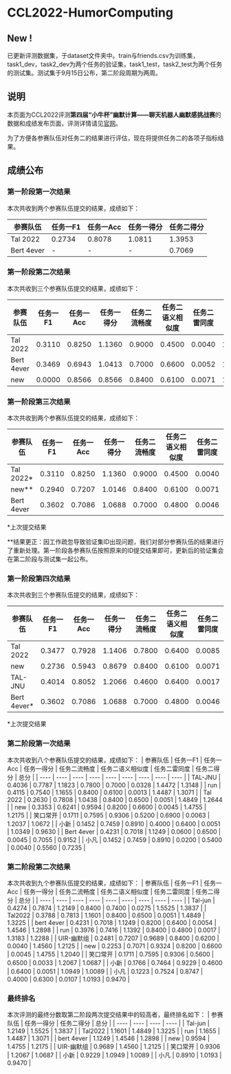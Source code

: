 # CCL2022-HumorComputing

## New !
已更新评测数据集，于dataset文件夹中。train与friends.csv为训练集，task1_dev，task2_dev为两个任务的验证集，task1_test，task2_test为两个任务的测试集。测试集于9月15日公布，第二阶段周期为两周。

## 说明
本页面为CCL2022评测**第四届“小牛杯”幽默计算——聊天机器人幽默感挑战赛**的数据和成绩发布页面，评测详情请见[官网](http://cips-cl.org/static/CCL2022/cclEval/humorcomputation/index.html)。

为了方便各参赛队伍对任务二的结果进行评估，现在将提供任务二的各项子指标结果。


## 成绩公布

### 第一阶段第一次结果
本次共收到两个参赛队伍提交的结果，成绩如下：

|  参赛队伍  | 任务一F1 | 任务一Acc | 任务一得分 | 任务二得分 |
|  ----  | ----  | ----  | ----  | ----  |
| Tal 2022  | 0.2734 | 0.8078 | 1.0811 | 1.3953 |
| Bert 4ever  | - | - | - | 0.7069 |


### 第一阶段第二次结果
本次共收到三个参赛队伍提交的结果，成绩如下：

|  参赛队伍  | 任务一F1 | 任务一Acc | 任务一得分 | 任务二流畅度 | 任务二语义相似度 | 任务二雷同度 | 任务二得分 |
|  ----  | ----  | ----  | ----  | ----  | ----  | ----  | ----  |
| Tal 2022  | 0.3110 | 0.8250 | 1.1360 | 0.9000 | 0.4500 | 0.0040 | 1.3460
| Bert 4ever | 0.3469 | 0.6943 | 1.0413 | 0.7000 | 0.6600 | 0.0052 | 1.3548
| new | 0.0000 | 0.8566 | 0.8566 | 0.8400 | 0.6100 | 0.0071 | 1.4429

### 第一阶段第三次结果
本次共收到两个参赛队伍提交的结果，成绩如下：

|  参赛队伍  | 任务一F1 | 任务一Acc | 任务一得分 | 任务二流畅度 | 任务二语义相似度 | 任务二雷同度 | 任务二得分 |
|  ----  | ----  | ----  | ----  | ----  | ----  | ----  | ----  |
| Tal 2022*  | 0.3110 | 0.8250 | 1.1360 | 0.9000 | 0.4500 | 0.0040 | 1.3460
| new** | 0.2940 | 0.7207 | 1.0146 | 0.8400 | 0.6100 | 0.0071 | 1.4429
| Bert 4ever | 0.3602 | 0.7086 | 1.0688 | 0.7000 | 0.4800 | 0.0046 | 1.1754

*上次提交结果

**结果更正：因工作疏忽导致验证集ID出现问题，我们对部分参赛队伍的结果进行了重新处理。第一阶段各参赛队伍按照原来的ID提交结果即可，更新后的验证集会在第二阶段与测试集一起公布。

### 第一阶段第四次结果
本次共收到三个参赛队伍提交的结果，成绩如下：

|  参赛队伍  | 任务一F1 | 任务一Acc | 任务一得分 | 任务二流畅度 | 任务二语义相似度 | 任务二雷同度 | 任务二得分 |
|  ----  | ----  | ----  | ----  | ----  | ----  | ----  | ----  |
| Tal 2022  | 0.3477 | 0.7928 | 1.1406 | 0.7800 | 0.6400 | 0.0085 | 1.4115
| new | 0.2736 | 0.5943 | 0.8679 | 0.8400 | 0.6100 | 0.0071 | 1.4429
| TAL-JNU  | 0.4014 | 0.8052 | 1.2066 | 0.4600 | 0.6400 | 0.0017 | 1.0983
| Bert 4ever* | 0.3602 | 0.7086 | 1.0688 | 0.7000 | 0.4800 | 0.0046 | 1.1754

*上次提交结果

### 第二阶段第一次结果
本次共收到八个参赛队伍提交的结果，成绩如下：
|  参赛队伍  | 任务一F1 | 任务一Acc | 任务一得分 | 任务二流畅度 | 任务二语义相似度 | 任务二雷同度 | 任务二得分 | 总分 |
|  ----  | ----  | ----  | ----  | ----  | ----  | ----  | ----  | ----  |
| TAL-JNU  | 0.4036 | 0.7787 | 1.1823 | 0.7800 | 0.7000 | 0.0328 | 1.4472 | 1.3148 |
| run | 0.4115 | 0.7540 | 1.1655 | 0.8400 | 0.6100 | 0.0013 | 1.4487 | 1.3071 |
| Tal 2022 | 0.2630 | 0.7808 | 1.0438 | 0.8400 | 0.6500 | 0.0051 | 1.4849 | 1.2644 |
| new | 0.3353 | 0.6241 | 0.9594 | 0.8200 | 0.6600 | 0.0045 | 1.4755 | 1.2175 |
| 笑口常开 | 0.1711 | 0.7595 | 0.9306 | 0.5200 | 0.6900 | 0.0063 | 1.2037 | 1.0672 |
| 小新 | 0.1452 | 0.7459 | 0.8910 | 0.4000 | 0.6400 | 0.0051 | 1.0349 | 0.9630 |
| Bert 4ever | 0.4231 | 0.7018 | 1.1249 | 0.0600 | 0.6500 | 0.0045 | 0.7055 | 0.9152 |
| 小凡 | 0.1452 | 0.7459 | 0.8910 | 0.0200 | 0.5400 | 0.0040 | 0.5560 | 0.7235 |

### 第二阶段第二次结果
本次共收到九个参赛队伍提交的结果，成绩如下：
|  参赛队伍  | 任务一F1 | 任务一Acc | 任务一得分 | 任务二流畅度 | 任务二语义相似度 | 任务二雷同度 | 任务二得分 | 总分 |
|  ----  | ----  | ----  | ----  | ----  | ----  | ----  | ----  | ----  |
| Tal-jun | 0.4274 | 0.7874 | 1.2149 | 0.8400 | 0.7400 | 0.0275 | 1.5525 | 1.3837 |
| Tal2022 | 0.3788 | 0.7813 | 1.1601 | 0.8400 | 0.6500 | 0.0051 | 1.4849 | 1.3225 |
| bert 4ever | 0.4231 | 0.7018 | 1.1249 | 0.8200 | 0.6400 | 0.0054 | 1.4546 | 1.2898 |
| run | 0.3976 | 0.7416 | 1.1392 | 0.8400 | 0.4800 | 0.0017 | 1.3183 | 1.2288 |
| UIR-幽默组 | 0.2481 | 0.7207 | 0.9689 | 0.8400 | 0.6200 | 0.0040 | 1.4560 | 1.2125 |
| new | 0.2253 | 0.7071 | 0.9324 | 0.8200 | 0.6600 | 0.0045 | 1.4755 | 1.2040 |
| 笑口常开 | 0.1711 | 0.7595 | 0.9306 | 0.5600 | 0.6500 | 0.0033 | 1.2067 | 1.0687 |
| 小新 | 0.1766 | 0.7464 | 0.9229 | 0.4600 | 0.6400 | 0.0051 | 1.0949 | 1.0089 |
| 小凡 | 0.1223 | 0.7524 | 0.8747 | 0.4000 | 0.6300 | 0.0107 | 1.0193 | 0.9470 |




### 最终排名
本次评测的最终分数取第二阶段两次提交结果中的较高者，最终排名如下：
|  参赛队伍  | 任务一得分 | 任务二得分 | 总分 |
|  ----  | ----  | ----  | ----  |
| Tal-jun | 1.2149 | 1.5525 | 1.3837 |
| Tal2022 | 1.1601 | 1.4849 | 1.3225 |
| run | 1.1655 | 1.4487 | 1.3071 |
| bert 4ever | 1.1249 | 1.4546 | 1.2898 |
| new | 0.9594 | 1.4755 | 1.2175 |
| UIR-幽默组 | 0.9689 | 1.4560 | 1.2125 |
| 笑口常开 | 0.9306 | 1.2067 | 1.0687 |
| 小新 | 0.9229 | 1.0949 | 1.0089 |
| 小凡 | 0.8910 | 1.0193 | 0.9470 |
